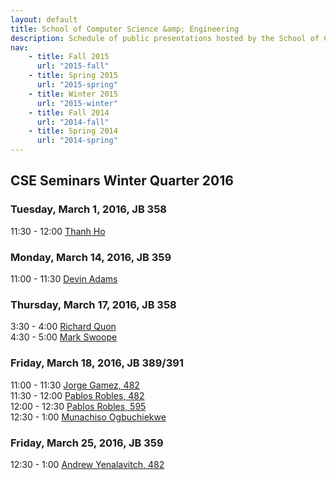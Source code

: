 ```yaml
---
layout: default
title: School of Computer Science &amp; Engineering
description: Schedule of public presentations hosted by the School of CSE.
nav:
    - title: Fall 2015
      url: "2015-fall"
    - title: Spring 2015
      url: "2015-spring"
    - title: Winter 2015
      url: "2015-winter"
    - title: Fall 2014
      url: "2014-fall"
    - title: Spring 2014
      url: "2014-spring"
---
```


## CSE Seminars __Winter Quarter 2016__

### Tuesday, March 1, 2016, JB 358

 11:30 - 12:00 [Thanh Ho](2016-winter/thanh-ho.pdf) <br>

### Monday, March 14, 2016, JB 359

 11:00 - 11:30 [Devin Adams](2016-winter/devin-adams.pdf) <br>

### Thursday, March 17, 2016, JB 358

  3:30 -  4:00 [Richard Quon](2016-winter/richard-quon.pdf) <br>
  4:30 -  5:00 [Mark Swoope](2016-winter/mark-swoope.pdf) <br>

### Friday, March 18, 2016, JB 389/391

 11:00 - 11:30 [Jorge Gamez, 482](2016-winter/jorge-gamez-482.pdf) <br>
 11:30 - 12:00 [Pablos Robles, 482](2016-winter/pablos-robles-482.pdf) <br>
 12:00 - 12:30 [Pablos Robles, 595](2016-winter/pablos-robles-595.pdf) <br>
 12:30 -  1:00 [Munachiso Ogbuchiekwe](2016-winter/munachiso-ogbuchiekwe.pdf) <br>

### Friday, March 25, 2016, JB 359

 12:30 -  1:00 [Andrew Yenalavitch, 482](2016-winter/andrew-yenalavitch-482.pdf) <br>

